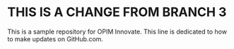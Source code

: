 # THIS IS A CHANGE FROM BRANCH 3
This is a sample repository for OPIM Innovate.
This line is dedicated to how to make updates on GitHub.com.
